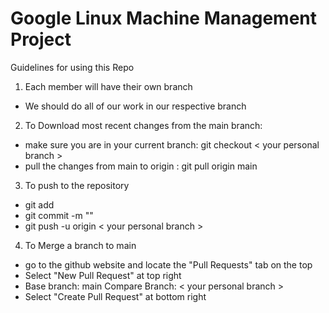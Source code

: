 # Google Linux Machine Management Project 

Guidelines for using this Repo

1. Each member will have their own branch
  - We should do all of our work in our respective branch

2. To Download most recent changes from the main branch:
  - make sure you are in your current branch:     git checkout < your personal branch >
  - pull the changes from main to origin    :     git pull origin main

3. To push to the repository
  - git add <files to add or update>
  - git commit -m "<message>"
  - git push -u origin < your personal branch >

4. To Merge a branch to main
  - go to the github website and locate the "Pull Requests" tab on the top
  - Select "New Pull Request" at top right
  -  Base branch: main    Compare Branch: < your personal branch >
  -  Select "Create Pull Request" at bottom right

